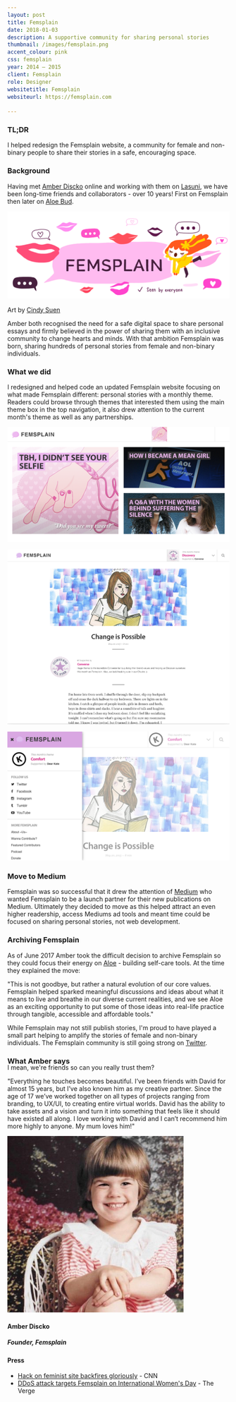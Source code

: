 ```yaml
---
layout: post
title: Femsplain
date: 2018-01-03
description: A supportive community for sharing personal stories
thumbnail: /images/femsplain.png
accent_colour: pink
css: femsplain
year: 2014 – 2015
client: Femsplain
role: Designer
websitetitle: Femsplain
websiteurl: https://femsplain.com

---
```


<div class="text_container" markdown="1">

### TL;DR
I helped redesign the Femsplain website, a community for female and non-binary people to share their stories in a safe, encouraging space.

### Background
Having met [Amber Discko](https://twitter.com/amberdiscko) online and working with them on [Lasuni](/work/lasuni), we have been long-time friends and collaborators - over 10 years! First on Femsplain then later on [Aloe Bud](/work/aloe-bud).

![banner](/images/femsplain/banner.gif)
<p class="caption">Art by <a href="https://cargocollective.com/cindysuen">Cindy Suen</a></p>

 Amber both recognised the need for a safe digital space to share personal essays and firmly believed in the power of sharing them with an inclusive community to change hearts and minds. With that ambition Femsplain was born, sharing hundreds of personal stories from female and non-binary individuals.

### What we did
I redesigned and helped code an updated Femsplain website focusing on what made Femsplain different: personal stories with a monthly theme. Readers could browse through themes that interested them using the main theme box in the top navigation, it also drew attention to the current month's theme as well as any partnerships.

![Homepage](/images/femsplain/home.png)

![Article](/images/femsplain/article.png)

![Navigation](/images/femsplain/nav.png)

### Move to Medium
Femsplain was so successful that it drew the attention of [Medium](https://medium.com) who wanted Femsplain to be a launch partner for their new publications on Medium. Ultimately they decided to move as this helped attract an even higher readership, access Mediums ad tools and meant time could be focused on sharing personal stories, not web development.

### Archiving Femsplain
As of June 2017 Amber took the difficult decision to archive Femsplain so they could focus their energy on [Aloe](/work/aloe-bud) - building self-care tools. At the time they explained the move:

"This is not goodbye, but rather a natural evolution of our core values. Femsplain helped sparked meaningful discussions and ideas about what it means to live and breathe in our diverse current realities, and we see Aloe as an exciting opportunity to put some of those ideas into real-life practice through tangible, accessible and affordable tools."

While Femsplain may not still publish stories, I'm proud to have played a small part helping to amplify the stories of female and non-binary individuals. The Femsplain community is still going strong on [Twitter](https://twitter.com/femsplain).

### What Amber says
<p style="margin-top:-20px;">I mean, we're friends so can you really trust them?</p>

</div>
<div class="testimonial-carousel js-flickity" data-flickity='{ "pageDots": false, "prevNextButtons": false}'>
<div class="testimonial">
  <p>
  "Everything he touches becomes beautiful. I’ve been friends with David for almost 15 years, but I’ve also known him as my creative partner. Since the age of 17 we’ve worked together on all types of projects ranging from branding, to UX/UI, to creating entire virtual worlds. David has the ability to take assets and a vision and turn it into something that feels like it should have existed all along. I love working with David and I can’t recommend him more highly to anyone. My mum loves him!"
  </p>
  <img src="/images/people/amber_discko.jpg"/>
  <h4>Amber Discko</h4>
  <h5>Founder, Femsplain</h5>
</div>
</div>
<div class="text_container" markdown="1">

#### Press
- [Hack on feminist site backfires gloriously](https://money.cnn.com/2015/03/09/technology/femsplain-hack/index.html) - CNN
- [DDoS attack targets Femsplain on International Women's Day](https://www.theverge.com/2015/3/8/8171269/ddos-attack-targets-femsplain-on-international-womens-day) - The Verge

</div>
